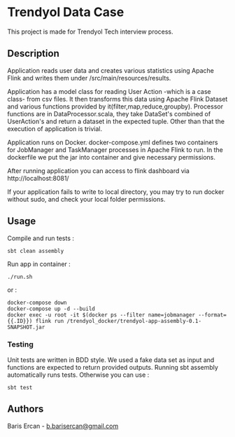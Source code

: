 # Trendyol Data Case

This project is made for Trendyol Tech interview process.

## Description

Application reads user data and creates various statistics using Apache Flink and writes them under /src/main/resources/results.

Application has a model class for reading User Action -which is a case class- from csv files. It then transforms this data using Apache Flink Dataset and various functions provided by it(filter,map,reduce,groupby). Processor functions are in DataProcessor.scala, they take DataSet's combined of UserAction's and return a dataset in the expected tuple. Other than that the execution of application is trivial.

Application runs on Docker. docker-compose.yml defines two containers for JobManager and TaskManager processes in Apache Flink to run. In the dockerfile we put the jar into container and give necessary permissions.

After running application you can access to flink dashboard via http://localhost:8081/ 

If your application fails to write to local directory, you may try to run docker without sudo, and check your local folder permissions.

## Usage

Compile and run tests : 
```
sbt clean assembly
```
Run app in container : 
```
./run.sh
```

or : 

```
docker-compose down
docker-compose up -d --build
docker exec -u root -it $(docker ps --filter name=jobmanager --format={{.ID}}) flink run /trendyol_docker/trendyol-app-assembly-0.1-SNAPSHOT.jar
```

### Testing

Unit tests are written in BDD style. We used a fake data set as input and functions are expected to return provided outputs. Running sbt assembly automatically runs tests. Otherwise you can use : 
```
sbt test
```

## Authors

Baris Ercan - b.barisercan@gmail.com